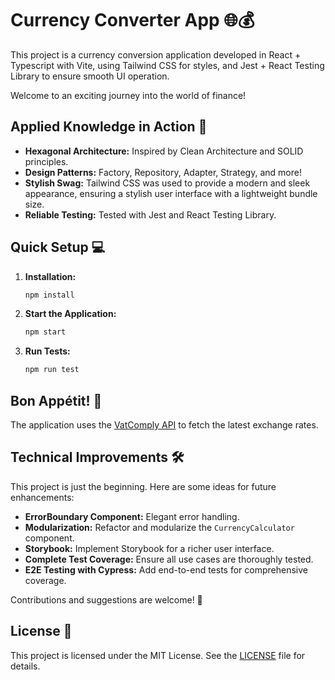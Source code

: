# Currency Converter App 🌐💰

This project is a currency conversion application developed in React + Typescript with Vite, using Tailwind CSS for styles, and Jest + React Testing Library to ensure smooth UI operation.

Welcome to an exciting journey into the world of finance!

## Applied Knowledge in Action 🚀

- **Hexagonal Architecture:** Inspired by Clean Architecture and SOLID principles.
- **Design Patterns:** Factory, Repository, Adapter, Strategy, and more!
- **Stylish Swag:** Tailwind CSS was used to provide a modern and sleek appearance, ensuring a stylish user interface with a lightweight bundle size.
- **Reliable Testing:** Tested with Jest and React Testing Library.

## Quick Setup 💻

1. **Installation:**

   ```bash
   npm install
   ```

2. **Start the Application:**

   ```bash
   npm start
   ```

3. **Run Tests:**

   ```bash
   npm run test
   ```

## Bon Appétit! 🌮

The application uses the [VatComply API](https://www.vatcomply.com/documentation) to fetch the latest exchange rates.

## Technical Improvements 🛠️

This project is just the beginning. Here are some ideas for future enhancements:

- **ErrorBoundary Component:** Elegant error handling.
- **Modularization:** Refactor and modularize the `CurrencyCalculator` component.
- **Storybook:** Implement Storybook for a richer user interface.
- **Complete Test Coverage:** Ensure all use cases are thoroughly tested.
- **E2E Testing with Cypress:** Add end-to-end tests for comprehensive coverage.

Contributions and suggestions are welcome! 🎉

## License 📄

This project is licensed under the MIT License. See the [LICENSE](LICENSE) file for details.

